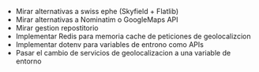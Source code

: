 - Mirar alternativas a swiss ephe (Skyfield + Flatlib)
- Mirar alternativas a Nominatim o GoogleMaps API
- Mirar gestion repostitorio
- Implementar Redis para memoria cache de peticiones de geolocalizcion
- Implementar dotenv para variables de entrono como APIs
- Pasar el cambio de servicios de geolocalizacion a una variable de entorno
